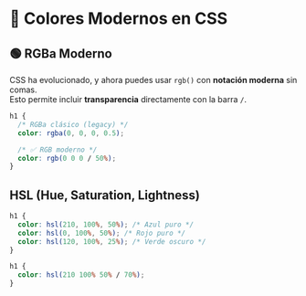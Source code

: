 # 🎨 Colores Modernos en CSS

## 🟢 RGBa Moderno

CSS ha evolucionado, y ahora puedes usar `rgb()` con **notación moderna** sin comas.  
Esto permite incluir **transparencia** directamente con la barra `/`.

```css
h1 {
  /* RGBa clásico (legacy) */
  color: rgba(0, 0, 0, 0.5);

  /* ✅ RGB moderno */
  color: rgb(0 0 0 / 50%);
}
```

## HSL (Hue, Saturation, Lightness)

```css
h1 {
  color: hsl(210, 100%, 50%); /* Azul puro */
  color: hsl(0, 100%, 50%); /* Rojo puro */
  color: hsl(120, 100%, 25%); /* Verde oscuro */
}

h1 {
  color: hsl(210 100% 50% / 70%);
}
```

